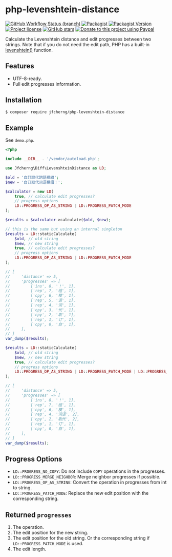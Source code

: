 # php-levenshtein-distance

[![GitHub Workflow Status (branch)](https://img.shields.io/github/workflow/status/jfcherng/php-levenshtein-distance/Main/master?style=flat-square)](https://github.com/jfcherng/php-levenshtein-distance/actions)
[![Packagist](https://img.shields.io/packagist/dt/jfcherng/php-levenshtein-distance?style=flat-square)](https://packagist.org/packages/jfcherng/php-levenshtein-distance)
[![Packagist Version](https://img.shields.io/packagist/v/jfcherng/php-levenshtein-distance?style=flat-square)](https://packagist.org/packages/jfcherng/php-levenshtein-distance)
[![Project license](https://img.shields.io/github/license/jfcherng/php-levenshtein-distance?style=flat-square)](https://github.com/jfcherng/php-levenshtein-distance/blob/master/LICENSE)
[![GitHub stars](https://img.shields.io/github/stars/jfcherng/php-levenshtein-distance?style=flat-square&logo=github)](https://github.com/jfcherng/php-levenshtein-distance/stargazers)
[![Donate to this project using Paypal](https://img.shields.io/badge/paypal-donate-blue.svg?style=flat-square&logo=paypal)](https://www.paypal.me/jfcherng/5usd)

Calculate the Levenshtein distance and edit progresses between two strings.
Note that if you do not need the edit path, PHP has a built-in [levenshtein()](http://php.net/manual/en/function.levenshtein.php) function.


## Features

- UTF-8-ready.
- Full edit progresses information.


## Installation

```bash
$ composer require jfcherng/php-levenshtein-distance
```


## Example

See `demo.php`.

```php
<?php

include __DIR__ . '/vendor/autoload.php';

use Jfcherng\Diff\LevenshteinDistance as LD;

$old = '自訂取代詞語模組';
$new = '自订取代词语模组！';

$calculator = new LD(
    true, // calculate edit progresses?
    // progress options
    LD::PROGRESS_OP_AS_STRING | LD::PROGRESS_PATCH_MODE
);

$results = $calculator->calculate($old, $new);

// this is the same but using an internal singleton
$results = LD::staticCalculate(
    $old, // old string
    $new, // new string
    true, // calculate edit progresses?
    // progress options
    LD::PROGRESS_OP_AS_STRING | LD::PROGRESS_PATCH_MODE
);

// [
//     'distance' => 5,
//     'progresses' => [
//         ['ins', 8, '！', 1],
//         ['rep', 7, '组', 1],
//         ['cpy', 6, '模', 1],
//         ['rep', 5, '语', 1],
//         ['rep', 4, '词', 1],
//         ['cpy', 3, '代', 1],
//         ['cpy', 2, '取', 1],
//         ['rep', 1, '订', 1],
//         ['cpy', 0, '自', 1],
//     ],
// ]
var_dump($results);

$results = LD::staticCalculate(
    $old, // old string
    $new, // new string
    true, // calculate edit progresses?
    // progress options
    LD::PROGRESS_OP_AS_STRING | LD::PROGRESS_PATCH_MODE | LD::PROGRESS_MERGE_NEIGHBOR
);

// [
//     'distance' => 5,
//     'progresses' => [
//         ['ins', 8, '！', 1],
//         ['rep', 7, '组', 1],
//         ['cpy', 6, '模', 1],
//         ['rep', 4, '词语', 2],
//         ['cpy', 2, '取代', 2],
//         ['rep', 1, '订', 1],
//         ['cpy', 0, '自', 1],
//     ],
// ]
var_dump($results);
```


## Progress Options

- `LD::PROGRESS_NO_COPY`: Do not include `COPY` operations in the progresses.
- `LD::PROGRESS_MERGE_NEIGHBOR`: Merge neighbor progresses if possible.
- `LD::PROGRESS_OP_AS_STRING`: Convert the operation in progresses from int to string.
- `LD::PROGRESS_PATCH_MODE`: Replace the new edit position with the corresponding string.


## Returned `progresses`

1. The operation.
1. The edit position for the new string.
1. The edit position for the old string.
   Or the corresponding string if `LD::PROGRESS_PATCH_MODE` is used.
1. The edit length.

